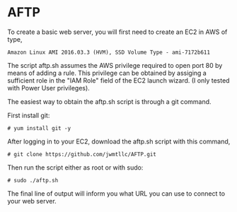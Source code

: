 # AFTP


To create a basic web server, you will first need to create an EC2 in AWS
of type,

	Amazon Linux AMI 2016.03.3 (HVM), SSD Volume Type - ami-7172b611

The script aftp.sh assumes the AWS privilege required to open port 80 by
means of adding a rule. This privilege can be obtained by assiging a
sufficient role in the "IAM Role" field of the EC2 launch wizard.
(I only tested with Power User privileges).

The easiest way to obtain the aftp.sh script is through a git command.

First install git:

	# yum install git -y

After logging in to your EC2, download the aftp.sh script with this command,

	# git clone https://github.com/jwmtllc/AFTP.git

Then run the script either as root or with sudo:

	# sudo ./aftp.sh

The final line of output will inform you what URL you can use to connect
to your web server.



